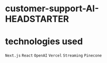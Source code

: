# customer-support-AI-HEADSTARTER
# technologies used
`Next.js` `React` `OpenAI` `Vercel` `Streaming` `Pinecone`
